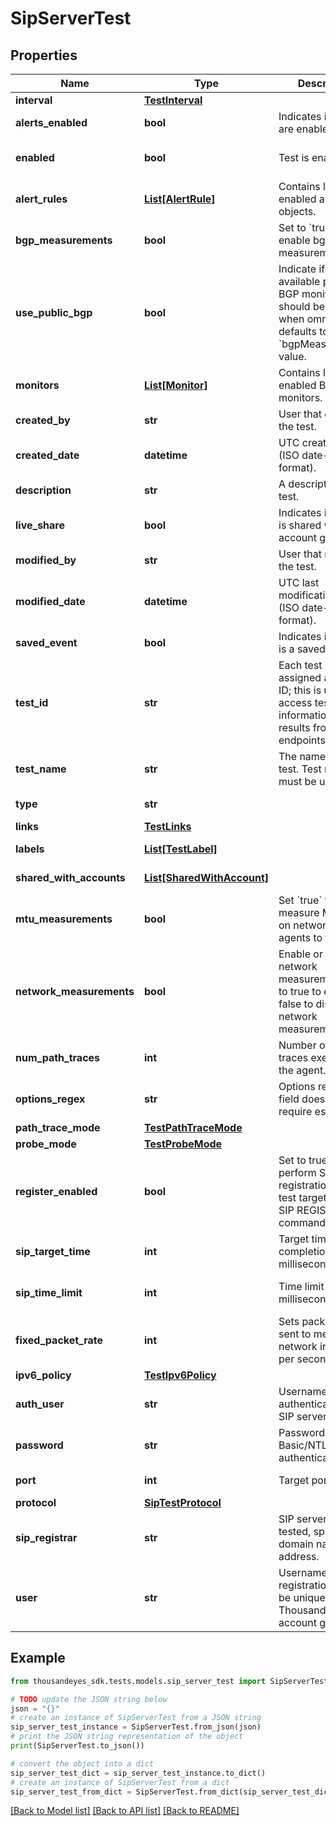 # SipServerTest


## Properties

Name | Type | Description | Notes
------------ | ------------- | ------------- | -------------
**interval** | [**TestInterval**](TestInterval.md) |  | 
**alerts_enabled** | **bool** | Indicates if alerts are enabled. | [optional] 
**enabled** | **bool** | Test is enabled. | [optional] [default to True]
**alert_rules** | [**List[AlertRule]**](AlertRule.md) | Contains list of enabled alert rule objects. | [optional] 
**bgp_measurements** | **bool** | Set to &#x60;true&#x60; to enable bgp measurements. | [optional] [default to True]
**use_public_bgp** | **bool** | Indicate if all available public BGP monitors should be used, when ommited defaults to &#x60;bgpMeasurements&#x60; value. | [optional] [default to True]
**monitors** | [**List[Monitor]**](Monitor.md) | Contains list of enabled BGP monitors. | [optional] [readonly] 
**created_by** | **str** | User that created the test. | [optional] [readonly] 
**created_date** | **datetime** | UTC created date (ISO date-time format). | [optional] [readonly] 
**description** | **str** | A description of the test. | [optional] 
**live_share** | **bool** | Indicates if the test is shared with the account group. | [optional] [readonly] 
**modified_by** | **str** | User that modified the test. | [optional] [readonly] 
**modified_date** | **datetime** | UTC last modification date (ISO date-time format). | [optional] [readonly] 
**saved_event** | **bool** | Indicates if the test is a saved event. | [optional] [readonly] 
**test_id** | **str** | Each test is assigned an unique ID; this is used to access test information and results from other endpoints. | [optional] [readonly] 
**test_name** | **str** | The name of the test. Test name must be unique. | [optional] 
**type** | **str** |  | [optional] [readonly] 
**links** | [**TestLinks**](TestLinks.md) |  | [optional] 
**labels** | [**List[TestLabel]**](TestLabel.md) |  | [optional] [readonly] 
**shared_with_accounts** | [**List[SharedWithAccount]**](SharedWithAccount.md) |  | [optional] [readonly] 
**mtu_measurements** | **bool** | Set &#x60;true&#x60; to measure MTU sizes on network from agents to the target. | [optional] 
**network_measurements** | **bool** | Enable or disable network measurements. Set to true to enable or false to disable network measurements. | [optional] [default to True]
**num_path_traces** | **int** | Number of path traces executed by the agent. | [optional] [default to 3]
**options_regex** | **str** | Options regex, this field does not require escaping. | [optional] 
**path_trace_mode** | [**TestPathTraceMode**](TestPathTraceMode.md) |  | [optional] 
**probe_mode** | [**TestProbeMode**](TestProbeMode.md) |  | [optional] 
**register_enabled** | **bool** | Set to true to perform SIP registration on the test target with the SIP REGISTER command. | [optional] [default to False]
**sip_target_time** | **int** | Target time for test completion in milliseconds. | [optional] 
**sip_time_limit** | **int** | Time limit in milliseconds. | [optional] [default to 5]
**fixed_packet_rate** | **int** | Sets packets rate sent to measure the network in packets per second. | [optional] 
**ipv6_policy** | [**TestIpv6Policy**](TestIpv6Policy.md) |  | [optional] 
**auth_user** | **str** | Username for authentication with SIP server. | [optional] 
**password** | **str** | Password for Basic/NTLM authentication. | [optional] 
**port** | **int** | Target port. | [default to 49153]
**protocol** | [**SipTestProtocol**](SipTestProtocol.md) |  | [optional] 
**sip_registrar** | **str** | SIP server to be tested, specified by domain name or IP address. | [optional] 
**user** | **str** | Username for SIP registration, should be unique within a ThousandEyes account group. | [optional] 

## Example

```python
from thousandeyes_sdk.tests.models.sip_server_test import SipServerTest

# TODO update the JSON string below
json = "{}"
# create an instance of SipServerTest from a JSON string
sip_server_test_instance = SipServerTest.from_json(json)
# print the JSON string representation of the object
print(SipServerTest.to_json())

# convert the object into a dict
sip_server_test_dict = sip_server_test_instance.to_dict()
# create an instance of SipServerTest from a dict
sip_server_test_from_dict = SipServerTest.from_dict(sip_server_test_dict)
```
[[Back to Model list]](../README.md#documentation-for-models) [[Back to API list]](../README.md#documentation-for-api-endpoints) [[Back to README]](../README.md)


